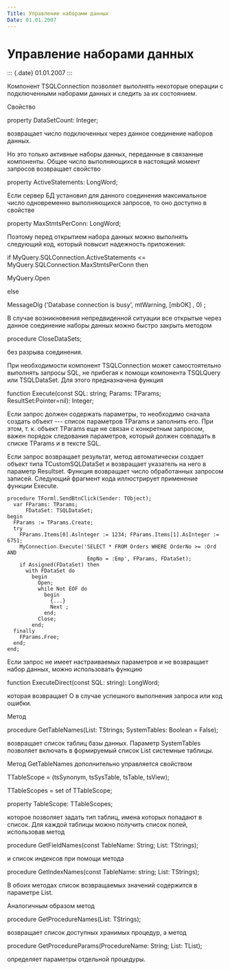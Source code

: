 ```yaml
---
Title: Управление наборами данных
Date: 01.01.2007
---
```



Управление наборами данных
==========================

::: {.date}
01.01.2007
:::

Компонент TSQLConnection позволяет выполнять некоторые операции с
подключенными наборами данных и следить за их состоянием.

Свойство

property DataSetCount: Integer;

возвращает число подключенных через данное соединение наборов данных.

Но это только активные наборы данных, переданные в связанные компоненты.
Общее число выполняющихся в настоящий момент запросов возвращает
свойство

property ActiveStatements: LongWord;

Если сервер БД установил для данного соединения максимальное число
одновременно выполняющихся запросов, то оно доступно в свойстве

property MaxStmtsPerConn: LongWord;

Поэтому перед открытием набора данных можно выполнять следующий код,
который повысит надежность приложения:

if MyQuery.SQLConnection.ActiveStatements \<=
MyQuery.SQLConnection.MaxStmtsPerConn then

MyQuery.Open

else

MessageDlg (\'Database connection is busy\', mtWarning, \[mbOK\] , 0) ;

В случае возникновения непредвиденной ситуации все открытые через данное
соединение наборы данных можно быстро закрыть методом

procedure CloseDataSets;

без разрыва соединения.

При необходимости компонент TSQLConnection может самостоятельно
выполнять запросы SQL, не прибегая к помощи компонента TSQLQuery или
TSQLDataSet. Для этого предназначена функция

function Execute(const SQL: string; Params: TParams;
ResultSet:Pointer=nil): Integer;

Если запрос должен содержать параметры, то необходимо сначала создать
объект --- список параметров TParams и заполнить его. При этом, т. к.
объект TParams еще не связан с конкретным запросом, важен порядок
следования параметров, который должен совпадать в списке TParams и в
тексте SQL.

Если запрос возвращает результат, метод автоматически создает объект
типа TCustomSQLDataSet и возвращает указатель на него в параметр
Resultset. Функция возвращает число обработанных запросом записей.
Следующий фрагмент кода иллюстрирует применение функции Execute.

    procedure TForml.SendBtnClick(Sender: TObject);  
      var FParams: TParams; 
          FDataSet: TSQLDataSet;  
    begin 
      FParams := TParams.Create; 
      try 
        FParams.Items[0].Aslnteger := 1234; FParams.Items[1].AsInteger := 6751; 
        MyConnection.Execute('SELECT * FROM Orders WHERE OrderNo >= :Ord AND 
                              EmpNo = :Emp', FParams, FDataSet); 
        if Assigned(FDataSet) then 
          with FDataSet do 
            begin 
              Open; 
              while Not EOF do 
                begin  
                  {...}  
                  Next ; 
                end; 
              Close; 
            end; 
      finally 
        FParams.Free;  
      end;  
    end; 

Если запрос не имеет настраиваемых параметров и не возвращает набор
данных, можно использовать функцию

function ExecuteDirect(const SQL: string): LongWord;

которая возвращает О в случае успешного выполнения запроса или код
ошибки.

Метод

procedure GetTableNames(List: TStrings; SystemTables: Boolean = False);

возвращает список таблиц базы данных. Параметр SystemTables позволяет
включать в формируемый список List системные таблицы.

Метод GetTableNames дополнительно управляется свойством

TTableScope = (tsSynonym, tsSysTable, tsTable, tsView);

TTableScopes = set of TTableScope; 

property TableScope: TTableScopes;

которое позволяет задать тип таблиц, имена которых попадают в список.
Для каждой таблицы можно получить список полей, использовав метод

procedure GetFieldNames(const TableName: String; List: TStrings);

и список индексов при помощи метода

procedure GetlndexNames(const TableName: string; List: TStrings);

В обоих методах список возвращаемых значений содержится в параметре
List.

Аналогичным образом метод

procedure GetProcedureNames(List: TStrings); 

возвращает список доступных хранимых процедур, а метод

procedure GetProcedureParams(ProcedureName: String; List: TList);

определяет параметры отдельной процедуры.
